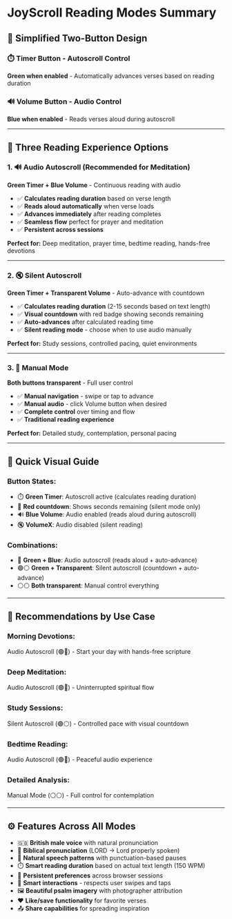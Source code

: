 # JoyScroll Reading Modes Summary

## 🎯 **Simplified Two-Button Design**

### ⏱️ **Timer Button** - Autoscroll Control
**Green when enabled** - Automatically advances verses based on reading duration

### 🔊 **Volume Button** - Audio Control  
**Blue when enabled** - Reads verses aloud during autoscroll

---

## 📖 **Three Reading Experience Options**

### 1. 🔊 **Audio Autoscroll (Recommended for Meditation)**
**Green Timer + Blue Volume** - Continuous reading with audio
- ✅ **Calculates reading duration** based on verse length
- ✅ **Reads aloud automatically** when verse loads
- ✅ **Advances immediately** after reading completes
- ✅ **Seamless flow** perfect for prayer and meditation
- ✅ **Persistent across sessions**

**Perfect for:** Deep meditation, prayer time, bedtime reading, hands-free devotions

---

### 2. 🔇 **Silent Autoscroll** 
**Green Timer + Transparent Volume** - Auto-advance with countdown
- ✅ **Calculates reading duration** (2-15 seconds based on text length)
- ✅ **Visual countdown** with red badge showing seconds remaining
- ✅ **Auto-advances** after calculated reading time
- ✅ **Silent reading mode** - choose when to use audio manually

**Perfect for:** Study sessions, controlled pacing, quiet environments

---

### 3. 🎯 **Manual Mode**
**Both buttons transparent** - Full user control
- ✅ **Manual navigation** - swipe or tap to advance
- ✅ **Manual audio** - click Volume button when desired
- ✅ **Complete control** over timing and flow
- ✅ **Traditional reading experience**

**Perfect for:** Detailed study, contemplation, personal pacing

---

## 📱 Quick Visual Guide

### Button States:
- ⏱️ **Green Timer**: Autoscroll active (calculates reading duration)
- 🔴 **Red countdown**: Shows seconds remaining (silent mode only)
- 🔊 **Blue Volume**: Audio enabled (reads aloud during autoscroll)
- 🔇 **VolumeX**: Audio disabled (silent reading)

### Combinations:
- 🔵 **Green + Blue**: Audio autoscroll (reads aloud + auto-advance)
- 🟢⚪ **Green + Transparent**: Silent autoscroll (countdown + auto-advance)
- ⚪⚪ **Both transparent**: Manual control everything

---

## 🙏 Recommendations by Use Case

### **Morning Devotions:** 
Audio Autoscroll (🟢🔵) - Start your day with hands-free scripture

### **Deep Meditation:** 
Audio Autoscroll (🟢🔵) - Uninterrupted spiritual flow

### **Study Sessions:** 
Silent Autoscroll (🟢⚪) - Controlled pace with visual countdown

### **Bedtime Reading:** 
Audio Autoscroll (🟢🔵) - Peaceful audio experience

### **Detailed Analysis:** 
Manual Mode (⚪⚪) - Full control for contemplation

---

## ⚙️ Features Across All Modes

- 🇬🇧 **British male voice** with natural pronunciation
- 📖 **Biblical pronunciation** (LORD → Lord properly spoken)
- 🎵 **Natural speech patterns** with punctuation-based pauses
- ⏱️ **Smart reading duration** based on actual text length (150 WPM)
- 💾 **Persistent preferences** across browser sessions
- 🎯 **Smart interactions** - respects user swipes and taps
- 🖼️ **Beautiful psalm imagery** with photographer attribution
- ❤️ **Like/save functionality** for favorite verses
- 📤 **Share capabilities** for spreading inspiration
